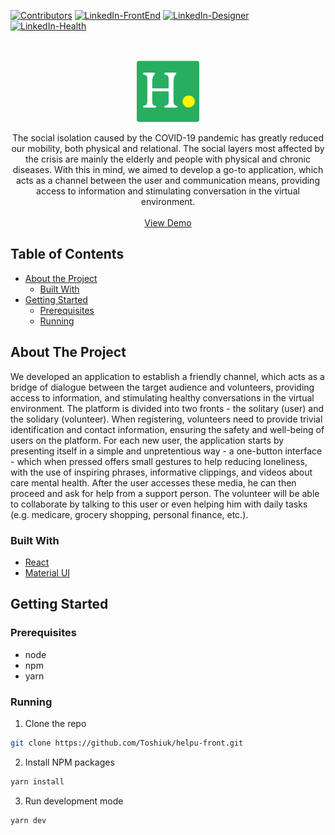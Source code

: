 [![Contributors][contributors-shield]][contributors-url]
[![LinkedIn-FrontEnd][linkedin-shield]][linkedin-url-1]
[![LinkedIn-Designer][linkedin-shield]][linkedin-url-2]
[![LinkedIn-Health][linkedin-shield]][linkedin-url-3]

<!-- PROJECT LOGO -->
<br />
<p align="center">
  <a href="https://github.com/Toshiuk/helpu-front">
  <img height="100" width="100' align="center" src="public/icons/logo.png" />
</a>
  <p align="center">
The social isolation caused by the COVID-19 pandemic has greatly reduced our mobility, both physical and relational. The social layers most affected by the crisis are mainly the elderly and people with physical and chronic diseases. With this in mind, we aimed to develop a go-to application, which acts as a channel between the user and communication means, providing access to information and stimulating conversation in the virtual environment.
    <br />
    <br />
    <a href="https://helpu-staycasa.herokuapp.com/">View Demo</a>
  </p>
</p>

<!-- TABLE OF CONTENTS -->

## Table of Contents

- [About the Project](#about-the-project)
  - [Built With](#built-with)
- [Getting Started](#getting-started)
  - [Prerequisites](#prerequisites)
  - [Running](#running)

<!-- ABOUT THE PROJECT -->

## About The Project

We developed an application to establish a friendly channel, which acts as a bridge of dialogue between the target audience and volunteers, providing access to information, and stimulating healthy conversations in the virtual environment.
The platform is divided into two fronts - the solitary (user) and the solidary (volunteer). When registering, volunteers need to provide trivial identification and contact information, ensuring the safety and well-being of users on the platform.
For each new user, the application starts by presenting itself in a simple and unpretentious way - a one-button interface - which when pressed offers small gestures to help reducing loneliness, with the use of inspiring phrases, informative clippings, and videos about care mental health. After the user accesses these media, he can then proceed and ask for help from a support person. The volunteer will be able to collaborate by talking to this user or even helping him with daily tasks (e.g. medicare, grocery shopping, personal finance, etc.).

### Built With

- [React](https://reactjs.org/)
- [Material UI](https://material-ui.com/pt/)

<!-- GETTING STARTED -->

## Getting Started

### Prerequisites

- node
- npm
- yarn

### Running

1. Clone the repo

```sh
git clone https://github.com/Toshiuk/helpu-front.git
```

2. Install NPM packages

```sh
yarn install
```

3. Run development mode

```sh
yarn dev
```

<!-- MARKDOWN LINKS & IMAGES -->

[contributors-shield]: https://img.shields.io/github/contributors/Toshiuk/helpu-front.svg?style=flat-square
[contributors-url]: https://github.com/Toshiuk/helpu-front/graphs/contributors
[linkedin-shield]: https://img.shields.io/badge/-LinkedIn-black.svg?style=flat-square&logo=linkedin&colorB=555
[linkedin-url-1]: https://linkedin.com/in/flaviotoshiukhjr
[linkedin-url-2]: https://linkedin.com/in/1mauriliosouza
[linkedin-url-3]: https://www.linkedin.com/in/d%C3%A9bora-bertaco/
